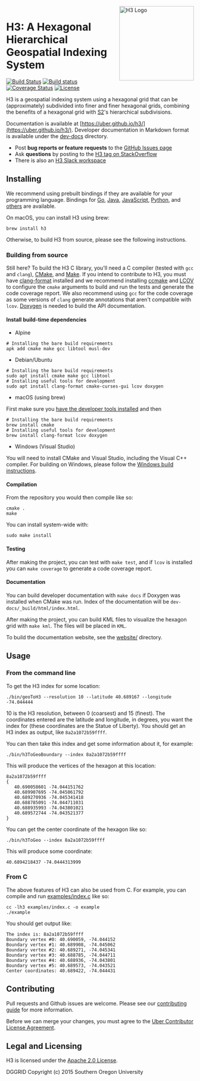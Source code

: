 <img align="right" src="https://uber.github.io/img/h3Logo-color.svg" alt="H3 Logo" width="200">

# H3: A Hexagonal Hierarchical Geospatial Indexing System

[![Build Status](https://travis-ci.com/uber/h3.svg?branch=master)](https://travis-ci.com/uber/h3)
[![Build status](https://ci.appveyor.com/api/projects/status/61431y4sc5w0tsuk/branch/master?svg=true)](https://ci.appveyor.com/project/Uber/h3/branch/master)
[![Coverage Status](https://coveralls.io/repos/github/uber/h3/badge.svg?branch=master)](https://coveralls.io/github/uber/h3?branch=master)
[![License](https://img.shields.io/badge/License-Apache%202.0-blue.svg)](LICENSE)

H3 is a geospatial indexing system using a hexagonal grid that can be (approximately) subdivided into finer and finer hexagonal grids, combining the benefits of a hexagonal grid with [S2](https://code.google.com/archive/p/s2-geometry-library/)'s hierarchical subdivisions.

Documentation is available at [https://uber.github.io/h3/](https://uber.github.io/h3/). Developer documentation in Markdown format is available under the [dev-docs](./dev-docs/) directory.

 * Post **bug reports or feature requests** to the [GitHub Issues page](https://github.com/uber/h3/issues)
 * Ask **questions** by posting to the [H3 tag on StackOverflow](https://stackoverflow.com/questions/tagged/h3)
 * There is also an [H3 Slack workspace](https://join.slack.com/t/h3-core/shared_invite/zt-g6u5r1hf-W_~uVJmfeiWtMQuBGc1NNg)

## Installing

We recommend using prebuilt bindings if they are available for your programming language. Bindings for [Go](https://github.com/uber/h3-go), [Java](https://github.com/uber/h3-java), [JavaScript](https://github.com/uber/h3-js), [Python](https://github.com/uber/h3-py), and [others](https://uber.github.io/h3/#/documentation/community/bindings) are available.

On macOS, you can install H3 using brew:
```
brew install h3
```
Otherwise, to build H3 from source, please see the following instructions.

### Building from source

Still here? To build the H3 C library, you'll need a C compiler (tested with `gcc` and `clang`), [CMake](https://cmake.org/), and [Make](https://www.gnu.org/software/make/). If you intend to contribute to H3, you must have [clang-format](https://clang.llvm.org/docs/ClangFormat.html) installed and we recommend installing [ccmake](https://cmake.org/cmake/help/v3.0/manual/ccmake.1.html) and [LCOV](http://ltp.sourceforge.net/coverage/lcov.php) to configure the `cmake` arguments to build and run the tests and generate the code coverage report. We also recommend using `gcc` for the code coverage as some versions of `clang` generate annotations that aren't compatible with `lcov`. [Doxygen](http://www.stack.nl/~dimitri/doxygen/) is needed to build the API documentation.

#### Install build-time dependencies

* Alpine 
```
# Installing the bare build requirements
apk add cmake make gcc libtool musl-dev
```

* Debian/Ubuntu

```
# Installing the bare build requirements
sudo apt install cmake make gcc libtool
# Installing useful tools for development
sudo apt install clang-format cmake-curses-gui lcov doxygen
```

* macOS (using brew)

First make sure you [have the developer tools installed](http://osxdaily.com/2014/02/12/install-command-line-tools-mac-os-x/) and then

```
# Installing the bare build requirements
brew install cmake
# Installing useful tools for development
brew install clang-format lcov doxygen
```

* Windows (Visual Studio)

You will need to install CMake and Visual Studio, including the Visual C++ compiler. For building on Windows, please follow the [Windows build instructions](dev-docs/build_windows.md).

#### Compilation

From the repository you would then compile like so:

```
cmake .
make
```

You can install system-wide with:

```
sudo make install
```

#### Testing

After making the project, you can test with `make test`, and if `lcov` is installed you can `make coverage` to generate a code coverage report.

#### Documentation

You can build developer documentation with `make docs` if Doxygen was installed when CMake was run. Index of the documentation will be `dev-docs/_build/html/index.html`.

After making the project, you can build KML files to visualize the hexagon grid with `make kml`. The files will be placed in `KML`.

To build the documentation website, see the [website/](./website/) directory.

## Usage

### From the command line

To get the H3 index for some location:

```
./bin/geoToH3 --resolution 10 --latitude 40.689167 --longitude -74.044444
```

10 is the H3 resolution, between 0 (coarsest) and 15 (finest). The coordinates entered are the latitude and longitude, in degrees, you want the index for (these coordinates are the Statue of Liberty).  You should get an H3 index as output, like `8a2a1072b59ffff`.

You can then take this index and get some information about it, for example:

```
./bin/h3ToGeoBoundary --index 8a2a1072b59ffff
```

This will produce the vertices of the hexagon at this location:

```
8a2a1072b59ffff
{
   40.690058601 -74.044151762
   40.689907695 -74.045061792
   40.689270936 -74.045341418
   40.688785091 -74.044711031
   40.688935993 -74.043801021
   40.689572744 -74.043521377
}
```

You can get the center coordinate of the hexagon like so:

```
./bin/h3ToGeo --index 8a2a1072b59ffff
```

This will produce some coordinate:

```
40.6894218437 -74.0444313999
```

### From C

The above features of H3 can also be used from C. For example, you can compile and run [examples/index.c](./examples/index.c) like so:

```
cc -lh3 examples/index.c -o example
./example
```

You should get output like:

```
The index is: 8a2a1072b59ffff
Boundary vertex #0: 40.690059, -74.044152
Boundary vertex #1: 40.689908, -74.045062
Boundary vertex #2: 40.689271, -74.045341
Boundary vertex #3: 40.688785, -74.044711
Boundary vertex #4: 40.688936, -74.043801
Boundary vertex #5: 40.689573, -74.043521
Center coordinates: 40.689422, -74.044431
```

## Contributing

Pull requests and Github issues are welcome. Please see our [contributing guide](./CONTRIBUTING.md) for more information.

Before we can merge your changes, you must agree to the [Uber Contributor License Agreement](https://cla-assistant.io/uber/h3).

## Legal and Licensing

H3 is licensed under the [Apache 2.0 License](./LICENSE).

DGGRID
Copyright (c) 2015 Southern Oregon University
